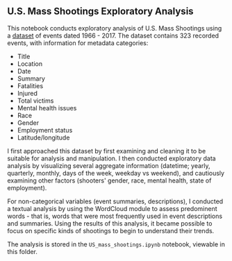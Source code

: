 ## U.S. Mass Shootings Exploratory Analysis 

This notebook conducts exploratory analysis of U.S. Mass Shootings using a [dataset](https://www.kaggle.com/zusmani/us-mass-shootings-last-50-years) of events dated 1966 - 2017. The dataset contains 323 recorded events, with information for metadata categories:
- Title
- Location
- Date
- Summary
- Fatalities
- Injured
- Total victims
- Mental health issues
- Race
- Gender
- Employment status
- Latitude/longitude

I first approached this dataset by first examining and cleaning it to be suitable for analysis and manipulation. I then conducted exploratory data analysis by visualizing several aggregate information (datetime; yearly, quarterly, monthly, days of the week, weekday vs weekend), and cautiously examining other factors (shooters' gender, race, mental health, state of employment). 

For non-categorical variables (event summaries, descriptions), I conducted a textual analysis by using the WordCloud module to assess predominent words - that is, words that were most frequently used in event descriptions and summaries. Using the results of this analysis, it became possible to focus on specific kinds of shootings to begin to understand their trends. 

The analysis is stored in the `US_mass_shootings.ipynb` notebook, viewable in this folder. 
